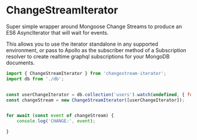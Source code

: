 # ChangeStreamIterator

Super simple wrapper around Mongoose Change Streams to produce an ES6 AsyncIterator that will wait for events.

This allows you to use the iterator standalone in any supported environment, or pass to Apollo as the subscriber method of a Subscription resolver to create realtime graphql subscriptions for your MongoDB documents.


```js
import { ChangeStreamIterator } from 'changestream-iterator';
import db from './db';


const userChangeIterator = db.collection('users').watch(undefined, { fullDocument: 'updateLookup' });
const changeStream = new ChangeStreamIterator([userChangeIterator]);


for await (const event of changeStream) {
    console.log('CHANGE:', event);

}
```
